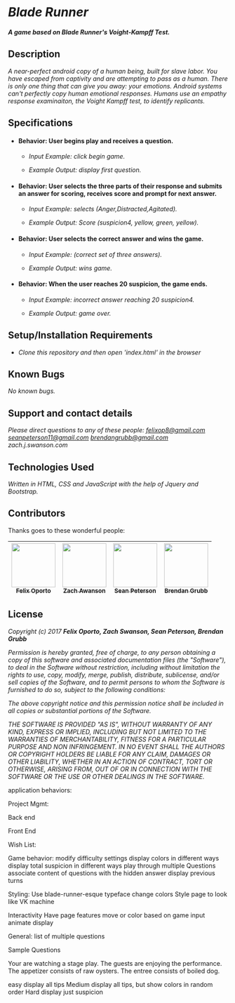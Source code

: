 # _Blade Runner_

#### _A game based on Blade Runner's Voight-Kampff Test._


## Description

_A near-perfect android copy of a human being, built for slave labor.  You have escaped from captivity and are attempting to pass as a human.  There is only one thing that can give you away: your emotions.  Android systems can't perfectly copy human emotional responses.  Humans use an empathy response examinaiton, the Voight Kampff test, to identify replicants._

## Specifications


* #### Behavior: User begins play and receives a question.

    * _Input Example: click begin game._

    * _Example Output: display first question._


* #### Behavior: User selects the three parts of their response and submits an answer for scoring, receives score and prompt for next answer.

    * _Input Example: selects (Anger,Distracted,Agitated)._

    * _Example Output: Score (suspicion4, yellow, green, yellow)._


* #### Behavior: User selects the correct answer and wins the game.

    * _Input Example: (correct set of three answers)._

    * _Example Output: wins game._


* #### Behavior: When the user reaches 20 suspicion, the game ends.

    * _Input Example: incorrect answer reaching 20 suspicion4._

    * _Example Output: game over._

## Setup/Installation Requirements

* _Clone this repository and then open 'index.html' in the browser_

## Known Bugs

_No known bugs._

## Support and contact details

_Please direct questions to any of these people:
felixop8@gmail.com
seanpeterson11@gmail.com
brendangrubb@gmail.com
zach.j.swanson.com_

## Technologies Used

_Written in HTML, CSS and JavaScript with the help of Jquery and Bootstrap._



## Contributors

Thanks goes to these wonderful people:

| [<img src=img/felix.jpg width="100px;"/><br /><sub>Felix Oporto</sub>](https://github.com/felixop8) | [<img src="img/zach.jpg" width="100px;"/><br /><sub>Zach Awanson</sub>](https://github.com/zjswanson) | [<img src="img/sean.jpg" width="100px;"/><br /><sub>Sean Peterson</sub>](https://github.com/Sean-Peterson)| [<img src="img/brendan.jpg" width="100px;"/><br /><sub>Brendan Grubb</sub>](https://github.com/Brendangrubb) |
| :---: | :---: | :---: | :---: |


## License

_Copyright (c) 2017 **Felix Oporto, Zach Swanson, Sean Peterson, Brendan Grubb**_

_Permission is hereby granted, free of charge, to any person obtaining a copy
of this software and associated documentation files (the "Software"), to deal
in the Software without restriction, including without limitation the rights
to use, copy, modify, merge, publish, distribute, sublicense, and/or sell
copies of the Software, and to permit persons to whom the Software is
furnished to do so, subject to the following conditions:_

_The above copyright notice and this permission notice shall be included in all
copies or substantial portions of the Software._

_THE SOFTWARE IS PROVIDED "AS IS", WITHOUT WARRANTY OF ANY KIND, EXPRESS OR
IMPLIED, INCLUDING BUT NOT LIMITED TO THE WARRANTIES OF MERCHANTABILITY,
FITNESS FOR A PARTICULAR PURPOSE AND NON INFRINGEMENT. IN NO EVENT SHALL THE
AUTHORS OR COPYRIGHT HOLDERS BE LIABLE FOR ANY CLAIM, DAMAGES OR OTHER
LIABILITY, WHETHER IN AN ACTION OF CONTRACT, TORT OR OTHERWISE, ARISING FROM,
OUT OF OR IN CONNECTION WITH THE SOFTWARE OR THE USE OR OTHER DEALINGS IN THE
SOFTWARE._







application behaviors:






Project Mgmt:

Back end

Front End




Wish List:

Game behavior:
  modify difficulty settings
  display colors in different ways
  display total suspicion in different ways
  play through multiple Questions
  associate content of questions with the hidden answer
  display previous turns

Styling:
  Use blade-runner-esque typeface
  change colors
  Style page to look like VK machine


Interactivity
  Have page features move or color based on game input
  animate display

General:
  list of multiple questions





Sample Questions

Your are watching a stage play.  The guests are enjoying the performance.  The appetizer consists of raw oysters.  The entree consists of boiled dog.


easy
  display all tips
Medium
  display all tips, but show colors in random order
Hard
  display just suspicion
